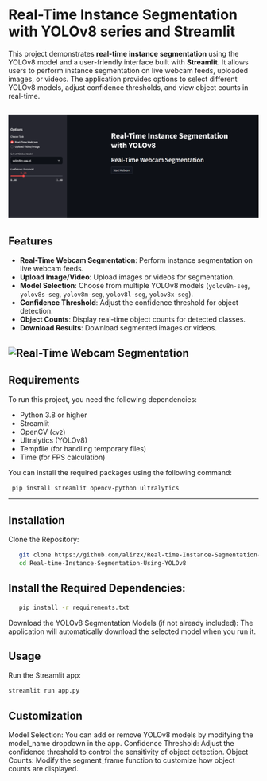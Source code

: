 # Real-Time Instance Segmentation with YOLOv8 series and Streamlit

This project demonstrates **real-time instance segmentation** using the YOLOv8 model and a user-friendly interface built with **Streamlit**. It allows users to perform instance segmentation on live webcam feeds, uploaded images, or videos. The application provides options to select different YOLOv8 models, adjust confidence thresholds, and view object counts in real-time.

![Real-Time Webcam Segmentation](instance%20segment%20web%20app%20image.png)
---

## Features

- **Real-Time Webcam Segmentation**: Perform instance segmentation on live webcam feeds.
- **Upload Image/Video**: Upload images or videos for segmentation.
- **Model Selection**: Choose from multiple YOLOv8 models (`yolov8n-seg`, `yolov8s-seg`, `yolov8m-seg`, `yolov8l-seg`, `yolov8x-seg`).
- **Confidence Threshold**: Adjust the confidence threshold for object detection.
- **Object Counts**: Display real-time object counts for detected classes.
- **Download Results**: Download segmented images or videos.

![Real-Time Webcam Segmentation](instance%20segment%20web%20app%20image2.png)
---

## Requirements

To run this project, you need the following dependencies:

- Python 3.8 or higher
- Streamlit
- OpenCV (`cv2`)
- Ultralytics (YOLOv8)
- Tempfile (for handling temporary files)
- Time (for FPS calculation)

You can install the required packages using the following command:

   ```bash
    pip install streamlit opencv-python ultralytics
```

---
## Installation
Clone the Repository:

   ```bash
      git clone https://github.com/alirzx/Real-time-Instance-Segmentation-Using-YOLOv8.git
      cd Real-time-Instance-Segmentation-Using-YOLOv8
```
## Install the Required Dependencies:

   ```bash
      pip install -r requirements.txt
```
Download the YOLOv8 Segmentation Models (if not already included):
The application will automatically download the selected model when you run it.

## Usage
Run the Streamlit app:

```bash
streamlit run app.py
```
## Customization
Model Selection: You can add or remove YOLOv8 models by modifying the model_name dropdown in the app.
Confidence Threshold: Adjust the confidence threshold to control the sensitivity of object detection.
Object Counts: Modify the segment_frame function to customize how object counts are displayed.


